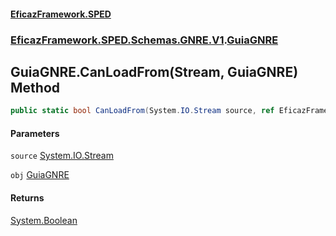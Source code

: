 #### [EficazFramework.SPED](EficazFrameworkSPED.md 'EficazFramework SPED')
### [EficazFramework.SPED.Schemas.GNRE.V1](EficazFramework.SPED.Schemas.GNRE.V1.md 'EficazFramework.SPED.Schemas.GNRE.V1').[GuiaGNRE](EficazFramework.SPED.Schemas.GNRE.V1/GuiaGNRE.md 'EficazFramework.SPED.Schemas.GNRE.V1.GuiaGNRE')

## GuiaGNRE.CanLoadFrom(Stream, GuiaGNRE) Method

```csharp
public static bool CanLoadFrom(System.IO.Stream source, ref EficazFramework.SPED.Schemas.GNRE.V1.GuiaGNRE obj);
```
#### Parameters

<a name='EficazFramework.SPED.Schemas.GNRE.V1.GuiaGNRE.CanLoadFrom(System.IO.Stream,EficazFramework.SPED.Schemas.GNRE.V1.GuiaGNRE).source'></a>

`source` [System.IO.Stream](https://docs.microsoft.com/en-us/dotnet/api/System.IO.Stream 'System.IO.Stream')

<a name='EficazFramework.SPED.Schemas.GNRE.V1.GuiaGNRE.CanLoadFrom(System.IO.Stream,EficazFramework.SPED.Schemas.GNRE.V1.GuiaGNRE).obj'></a>

`obj` [GuiaGNRE](EficazFramework.SPED.Schemas.GNRE.V1/GuiaGNRE.md 'EficazFramework.SPED.Schemas.GNRE.V1.GuiaGNRE')

#### Returns
[System.Boolean](https://docs.microsoft.com/en-us/dotnet/api/System.Boolean 'System.Boolean')